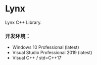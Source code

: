 # Lynx
Lynx C++ Library.

### 开发环境：
+ Windows 10 Professional (latest)
+ Visual Studio Professional 2019 (latest)
+ Visual C++ / std=C++17
